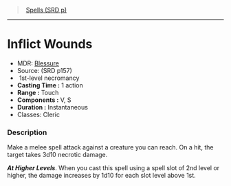 ﻿---
!SpellItem
Family: SpellVO
Level: 1
Type: necromancy
CastingTime: 1 action
Range: Touch
Components: V, S
Duration: Instantaneous
Classes: Cleric
Id: spells_vo.md#inflict-wounds
ParentLink: spells_vo.md#spells-srd-p
Name: Inflict Wounds
ParentName: Spells (SRD p)
NameLevel: 1
AltName: '[Blessure](hd_spells_blessure.md)'
Source: (SRD p157)
Attributes:
  Name: Inflict Wounds
  Markdown: >+
    # <!--Name-->Inflict Wounds<!--/Name-->


    - MDR: <!--AltName-->[Blessure](hd_spells_blessure.md)<!--/AltName-->

    - Source: <!--Source-->(SRD p157)<!--/Source-->

    -  <!--Level-->1<!--/Level-->st-level <!--Type-->necromancy<!--/Type-->

    - **Casting Time :** <!--CastingTime-->1 action<!--/CastingTime-->

    - **Range :** <!--Range-->Touch<!--/Range-->

    - **Components :** <!--Components-->V, S<!--/Components-->

    - **Duration :** <!--Duration-->Instantaneous<!--/Duration-->

    - Classes: <!--Classes-->Cleric<!--/Classes-->


    ### Description


    Make a melee spell attack against a creature you can reach. On a hit, the target takes 3d10 necrotic damage.


    **_At Higher Levels_**. When you cast this spell using a spell slot of 2nd level or higher, the damage increases by 1d10 for each slot level above 1st.

  AltName: '[Blessure](hd_spells_blessure.md)'
  Source: (SRD p157)
  Level: 1
  Type: necromancy
  CastingTime: 1 action
  Range: Touch
  Components: V, S
  Duration: Instantaneous
  Classes: Cleric
AttributesDictionary: >+
  Name: Inflict Wounds

  Markdown: >+

    # <!--Name-->Inflict Wounds<!--/Name-->





    - MDR: <!--AltName-->[Blessure](hd_spells_blessure.md)<!--/AltName-->



    - Source: <!--Source-->(SRD p157)<!--/Source-->



    -  <!--Level-->1<!--/Level-->st-level <!--Type-->necromancy<!--/Type-->



    - **Casting Time :** <!--CastingTime-->1 action<!--/CastingTime-->



    - **Range :** <!--Range-->Touch<!--/Range-->



    - **Components :** <!--Components-->V, S<!--/Components-->



    - **Duration :** <!--Duration-->Instantaneous<!--/Duration-->



    - Classes: <!--Classes-->Cleric<!--/Classes-->





    ### Description





    Make a melee spell attack against a creature you can reach. On a hit, the target takes 3d10 necrotic damage.





    **_At Higher Levels_**. When you cast this spell using a spell slot of 2nd level or higher, the damage increases by 1d10 for each slot level above 1st.



  AltName: '[Blessure](hd_spells_blessure.md)'

  Source: (SRD p157)

  Level: 1

  Type: necromancy

  CastingTime: 1 action

  Range: Touch

  Components: V, S

  Duration: Instantaneous

  Classes: Cleric

---
> [Spells (SRD p)](srd_spells.md)

---

# Inflict Wounds

- MDR: [Blessure](hd_spells_blessure.md)
- Source: (SRD p157)
-  1st-level necromancy
- **Casting Time :** 1 action
- **Range :** Touch
- **Components :** V, S
- **Duration :** Instantaneous
- Classes: Cleric

### Description

Make a melee spell attack against a creature you can reach. On a hit, the target takes 3d10 necrotic damage.

**_At Higher Levels_**. When you cast this spell using a spell slot of 2nd level or higher, the damage increases by 1d10 for each slot level above 1st.

